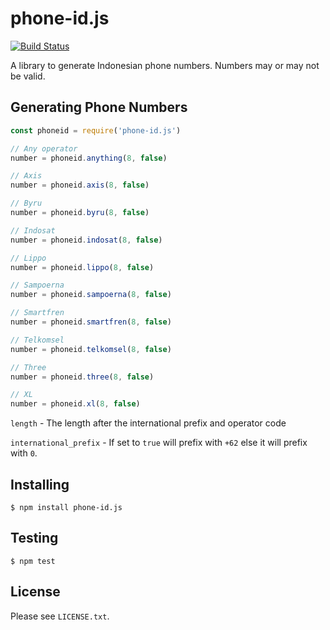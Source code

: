 # phone-id.js

[![Build Status](https://travis-ci.org/coralhq/phone-id.js.svg?branch=master)](https://travis-ci.org/coralhq/phone-id.js)

A library to generate Indonesian phone numbers. Numbers may or may not be valid.

## Generating Phone Numbers

```javascript
const phoneid = require('phone-id.js')

// Any operator
number = phoneid.anything(8, false)

// Axis
number = phoneid.axis(8, false)

// Byru
number = phoneid.byru(8, false)

// Indosat
number = phoneid.indosat(8, false)

// Lippo
number = phoneid.lippo(8, false)

// Sampoerna
number = phoneid.sampoerna(8, false)

// Smartfren
number = phoneid.smartfren(8, false)

// Telkomsel
number = phoneid.telkomsel(8, false)

// Three
number = phoneid.three(8, false)

// XL
number = phoneid.xl(8, false)
```

`length` - The length after the international prefix and operator code

`international_prefix` - If set to `true` will prefix with `+62` else it will prefix with `0`.

## Installing

```
$ npm install phone-id.js
```

## Testing

```
$ npm test
```

## License

Please see `LICENSE.txt`.